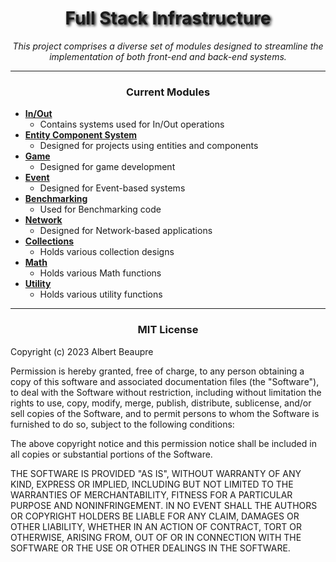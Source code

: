 <div style="text-align: center;">
  <b><h1 style="text-shadow: 2px 2px 4px #000;">Full Stack Infrastructure</h1></b>
  <p style="font-style: italic;">
    This project comprises a diverse set of modules designed to streamline the implementation of both front-end and back-end systems.
  </p>
</div>

---



<div style="text-align: center;">
  <b><h3>Current Modules</h3></b>
</div>

- **[In/Out](./IO)**
    - Contains systems used for In/Out operations
- **[Entity Component System](./ECS)**
    - Designed for projects using entities and components
- **[Game](./Game)**
    - Designed for game development
- **[Event](./Event)**
    - Designed for Event-based systems
- **[Benchmarking](./Benchmarking)**
    - Used for Benchmarking code
- **[Network](./Network)**
    - Designed for Network-based applications
- **[Collections](./Collections)**
    - Holds various collection designs
- **[Math](./Math)**
    - Holds various Math functions
- **[Utility](./Utilities)**
    - Holds various utility functions

---

<b><div style="text-align: center;"><h3>MIT License</h3></div></b>

Copyright (c) 2023 Albert Beaupre

Permission is hereby granted, free of charge, to any person obtaining a copy
of this software and associated documentation files (the "Software"), to deal
with the Software without restriction, including without limitation the rights
to use, copy, modify, merge, publish, distribute, sublicense, and/or sell
copies of the Software, and to permit persons to whom the Software is
furnished to do so, subject to the following conditions:

The above copyright notice and this permission notice shall be included in all
copies or substantial portions of the Software.

THE SOFTWARE IS PROVIDED "AS IS", WITHOUT WARRANTY OF ANY KIND, EXPRESS OR
IMPLIED, INCLUDING BUT NOT LIMITED TO THE WARRANTIES OF MERCHANTABILITY,
FITNESS FOR A PARTICULAR PURPOSE AND NONINFRINGEMENT. IN NO EVENT SHALL THE
AUTHORS OR COPYRIGHT HOLDERS BE LIABLE FOR ANY CLAIM, DAMAGES OR OTHER
LIABILITY, WHETHER IN AN ACTION OF CONTRACT, TORT OR OTHERWISE, ARISING FROM,
OUT OF OR IN CONNECTION WITH THE SOFTWARE OR THE USE OR OTHER DEALINGS IN THE
SOFTWARE.
